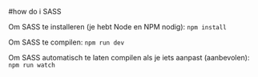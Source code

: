 #how do i SASS

Om SASS te installeren (je hebt Node en NPM nodig):
`npm install`

Om SASS te compilen:
`npm run dev`

Om SASS automatisch te laten compilen als je iets aanpast (aanbevolen):
`npm run watch`